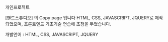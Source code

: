 개인프로젝트

[핸드스튜디오] 의 Copy page 입니다
HTML, CSS, JAVASCRIPT, JQUERY로 제작되었으며,
프론트엔드 기초기술 연습에 초첨을 두었습니다.

개발언어 : HTML, CSS, JAVASCRIPT, JQUERY
